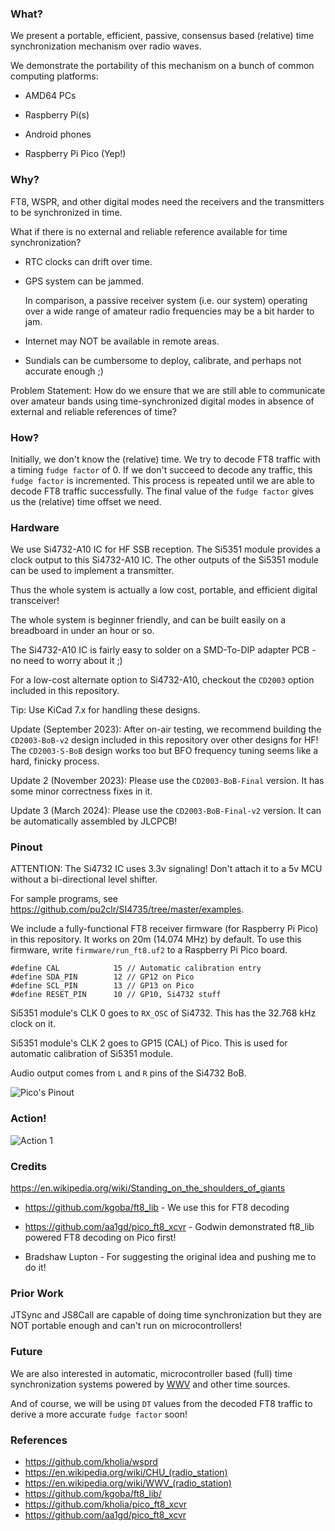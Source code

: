 ### What?

We present a portable, efficient, passive, consensus based (relative) time
synchronization mechanism over radio waves.

We demonstrate the portability of this mechanism on a bunch of common computing
platforms:

- AMD64 PCs

- Raspberry Pi(s)

- Android phones

- Raspberry Pi Pico (Yep!)


### Why?

FT8, WSPR, and other digital modes need the receivers and the transmitters to
be synchronized in time.

What if there is no external and reliable reference available for time
synchronization?

- RTC clocks can drift over time.

- GPS system can be jammed.

  In comparison, a passive receiver system (i.e. our system) operating over a
  wide range of amateur radio frequencies may be a bit harder to jam.

- Internet may NOT be available in remote areas.

- Sundials can be cumbersome to deploy, calibrate, and perhaps not accurate
  enough ;)

Problem Statement: How do we ensure that we are still able to communicate over
amateur bands using time-synchronized digital modes in absence of external and
reliable references of time?


### How?

Initially, we don't know the (relative) time. We try to decode FT8 traffic with
a timing `fudge factor` of 0. If we don't succeed to decode any traffic, this
`fudge factor` is incremented. This process is repeated until we are able to
decode FT8 traffic successfully. The final value of the `fudge factor` gives
us the (relative) time offset we need.


### Hardware

We use Si4732-A10 IC for HF SSB reception. The Si5351 module provides a clock
output to this Si4732-A10 IC. The other outputs of the Si5351 module can be
used to implement a transmitter.

Thus the whole system is actually a low cost, portable, and efficient digital
transceiver!

The whole system is beginner friendly, and can be built easily on a breadboard
in under an hour or so.

The Si4732-A10 IC is fairly easy to solder on a SMD-To-DIP adapter PCB - no
need to worry about it ;)

For a low-cost alternate option to Si4732-A10, checkout the `CD2003` option
included in this repository.

Tip: Use KiCad 7.x for handling these designs.

Update (September 2023): After on-air testing, we recommend building the
`CD2003-BoB-v2` design included in this repository over other designs for HF!
The `CD2003-S-BoB` design works too but BFO frequency tuning seems like a hard,
finicky process.

Update 2 (November 2023): Please use the `CD2003-BoB-Final` version. It has
some minor correctness fixes in it.

Update 3 (March 2024): Please use the `CD2003-BoB-Final-v2` version. It can be
automatically assembled by JLCPCB!

### Pinout

ATTENTION: The Si4732 IC uses 3.3v signaling! Don't attach it to a 5v MCU
without a bi-directional level shifter.

For sample programs, see https://github.com/pu2clr/SI4735/tree/master/examples.

We include a fully-functional FT8 receiver firmware (for Raspberry Pi Pico) in
this repository. It works on 20m (14.074 MHz) by default. To use this firmware,
write `firmware/run_ft8.uf2` to a Raspberry Pi Pico board.


```
#define CAL            15 // Automatic calibration entry
#define SDA_PIN        12 // GP12 on Pico
#define SCL_PIN        13 // GP13 on Pico
#define RESET_PIN      10 // GP10, Si4732 stuff
```

Si5351 module's CLK 0 goes to `RX_OSC` of Si4732. This has the 32.768 kHz clock
on it.

Si5351 module's CLK 2 goes to GP15 (CAL) of Pico. This is used for automatic
calibration of Si5351 module.

Audio output comes from `L` and `R` pins of the Si4732 BoB.

![Pico's Pinout](./Raspberry-Pi-Pico-Pinout.jpg)


### Action!

![Action 1](./screenshots/Screenshot_2023-01-28_21-45-05.png)


### Credits

https://en.wikipedia.org/wiki/Standing_on_the_shoulders_of_giants

- https://github.com/kgoba/ft8_lib - We use this for FT8 decoding

- https://github.com/aa1gd/pico_ft8_xcvr - Godwin demonstrated ft8_lib powered
  FT8 decoding on Pico first!

- Bradshaw Lupton - For suggesting the original idea and pushing me to do it!


### Prior Work

JTSync and JS8Call are capable of doing time synchronization but they are NOT
portable enough and can't run on microcontrollers!


### Future

We are also interested in automatic, microcontroller based (full) time synchronization systems powered by [WWV](https://www.nist.gov/time-distribution/radio-station-wwv/wwv-and-wwvh-digital-time-code-and-broadcast-format) and other time sources.

And of course, we will be using `DT` values from the decoded FT8 traffic to derive a more accurate `fudge factor` soon!


### References

- https://github.com/kholia/wsprd
- https://en.wikipedia.org/wiki/CHU_(radio_station)
- https://en.wikipedia.org/wiki/WWV_(radio_station)
- https://github.com/kgoba/ft8_lib/
- https://github.com/kholia/pico_ft8_xcvr
- https://github.com/aa1gd/pico_ft8_xcvr
